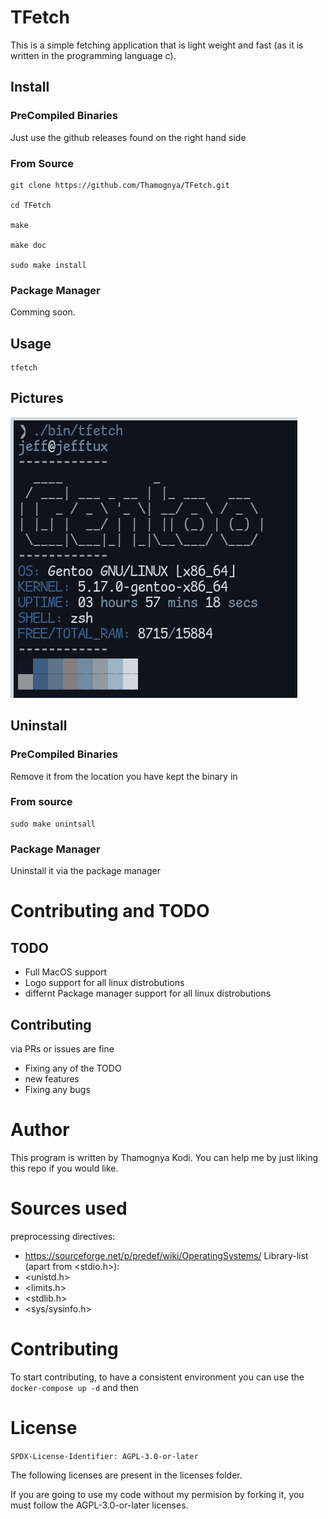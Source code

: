# TFetch

This is a simple fetching application that is light weight and fast (as it is written in the programming language c).

## Install

### PreCompiled Binaries

Just use the github releases found on the right hand side

### From Source

```console
git clone https://github.com/Thamognya/TFetch.git

cd TFetch

make

make doc

sudo make install
```

### Package Manager

Comming soon.

## Usage

```console
tfetch
```

## Pictures

![current_output](./assets/current_output.png)

## Uninstall

### PreCompiled Binaries

Remove it from the location you have kept the binary in

### From source

```console
sudo make unintsall
```

### Package Manager

Uninstall it via the package manager

# Contributing and TODO

## TODO

- Full MacOS support
- Logo support for all linux distrobutions
- differnt Package manager support for all linux distrobutions

## Contributing

via PRs or issues are fine

- Fixing any of the TODO
- new features
- Fixing any bugs

# Author

This program is written by Thamognya Kodi. You can help me by just liking this repo if you would like.

# Sources used 

preprocessing directives:
- https://sourceforge.net/p/predef/wiki/OperatingSystems/
Library-list (apart from <stdio.h>):
- <unistd.h>
- <limits.h>
- <stdlib.h>
- <sys/sysinfo.h>

# Contributing

To start contributing, to have a consistent environment you can use the `docker-compose up -d` and then 

# License

`SPDX-License-Identifier: AGPL-3.0-or-later`

The following licenses are present in the licenses folder.

If you are going to use my code without my permision by forking it, you must follow the AGPL-3.0-or-later licenses.